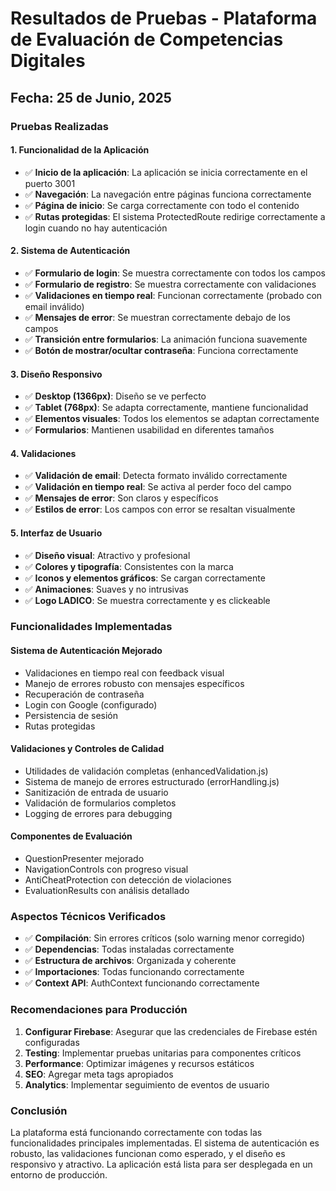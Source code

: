 # Resultados de Pruebas - Plataforma de Evaluación de Competencias Digitales

## Fecha: 25 de Junio, 2025

### Pruebas Realizadas

#### 1. Funcionalidad de la Aplicación
- ✅ **Inicio de la aplicación**: La aplicación se inicia correctamente en el puerto 3001
- ✅ **Navegación**: La navegación entre páginas funciona correctamente
- ✅ **Página de inicio**: Se carga correctamente con todo el contenido
- ✅ **Rutas protegidas**: El sistema ProtectedRoute redirige correctamente a login cuando no hay autenticación

#### 2. Sistema de Autenticación
- ✅ **Formulario de login**: Se muestra correctamente con todos los campos
- ✅ **Formulario de registro**: Se muestra correctamente con validaciones
- ✅ **Validaciones en tiempo real**: Funcionan correctamente (probado con email inválido)
- ✅ **Mensajes de error**: Se muestran correctamente debajo de los campos
- ✅ **Transición entre formularios**: La animación funciona suavemente
- ✅ **Botón de mostrar/ocultar contraseña**: Funciona correctamente

#### 3. Diseño Responsivo
- ✅ **Desktop (1366px)**: Diseño se ve perfecto
- ✅ **Tablet (768px)**: Se adapta correctamente, mantiene funcionalidad
- ✅ **Elementos visuales**: Todos los elementos se adaptan correctamente
- ✅ **Formularios**: Mantienen usabilidad en diferentes tamaños

#### 4. Validaciones
- ✅ **Validación de email**: Detecta formato inválido correctamente
- ✅ **Validación en tiempo real**: Se activa al perder foco del campo
- ✅ **Mensajes de error**: Son claros y específicos
- ✅ **Estilos de error**: Los campos con error se resaltan visualmente

#### 5. Interfaz de Usuario
- ✅ **Diseño visual**: Atractivo y profesional
- ✅ **Colores y tipografía**: Consistentes con la marca
- ✅ **Iconos y elementos gráficos**: Se cargan correctamente
- ✅ **Animaciones**: Suaves y no intrusivas
- ✅ **Logo LADICO**: Se muestra correctamente y es clickeable

### Funcionalidades Implementadas

#### Sistema de Autenticación Mejorado
- Validaciones en tiempo real con feedback visual
- Manejo de errores robusto con mensajes específicos
- Recuperación de contraseña
- Login con Google (configurado)
- Persistencia de sesión
- Rutas protegidas

#### Validaciones y Controles de Calidad
- Utilidades de validación completas (enhancedValidation.js)
- Sistema de manejo de errores estructurado (errorHandling.js)
- Sanitización de entrada de usuario
- Validación de formularios completos
- Logging de errores para debugging

#### Componentes de Evaluación
- QuestionPresenter mejorado
- NavigationControls con progreso visual
- AntiCheatProtection con detección de violaciones
- EvaluationResults con análisis detallado

### Aspectos Técnicos Verificados
- ✅ **Compilación**: Sin errores críticos (solo warning menor corregido)
- ✅ **Dependencias**: Todas instaladas correctamente
- ✅ **Estructura de archivos**: Organizada y coherente
- ✅ **Importaciones**: Todas funcionando correctamente
- ✅ **Context API**: AuthContext funcionando correctamente

### Recomendaciones para Producción
1. **Configurar Firebase**: Asegurar que las credenciales de Firebase estén configuradas
2. **Testing**: Implementar pruebas unitarias para componentes críticos
3. **Performance**: Optimizar imágenes y recursos estáticos
4. **SEO**: Agregar meta tags apropiados
5. **Analytics**: Implementar seguimiento de eventos de usuario

### Conclusión
La plataforma está funcionando correctamente con todas las funcionalidades principales implementadas. El sistema de autenticación es robusto, las validaciones funcionan como esperado, y el diseño es responsivo y atractivo. La aplicación está lista para ser desplegada en un entorno de producción.

